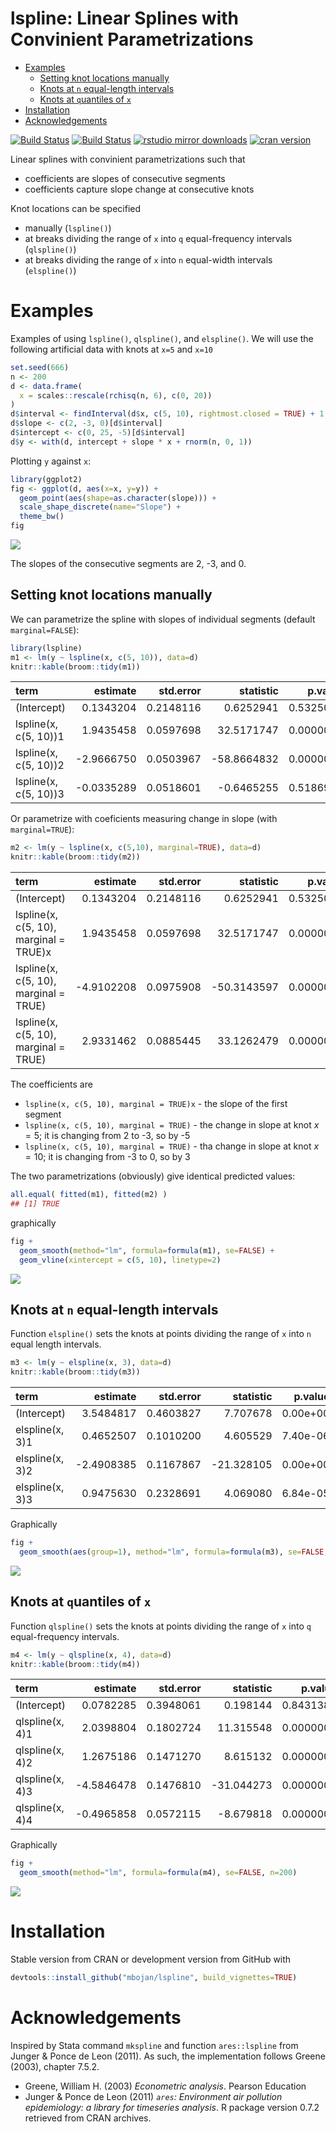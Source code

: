 lspline: Linear Splines with Convinient Parametrizations
================

-   [Examples](#examples)
    -   [Setting knot locations manually](#setting-knot-locations-manually)
    -   [Knots at `n` equal-length intervals](#knots-at-n-equal-length-intervals)
    -   [Knots at `q`uantiles of `x`](#knots-at-quantiles-of-x)
-   [Installation](#installation)
-   [Acknowledgements](#acknowledgements)

[![Build Status](https://travis-ci.org/mbojan/lspline.png?branch=master)](https://travis-ci.org/mbojan/lspline) [![Build Status](https://ci.appveyor.com/api/projects/status/lupt5o61rsqwqt97?svg=true)](https://ci.appveyor.com/project/mbojan/lspline) [![rstudio mirror downloads](http://cranlogs.r-pkg.org/badges/lspline?color=2ED968)](http://cranlogs.r-pkg.org/) [![cran version](http://www.r-pkg.org/badges/version/lspline)](https://cran.r-project.org/package=lspline)

Linear splines with convinient parametrizations such that

-   coefficients are slopes of consecutive segments
-   coefficients capture slope change at consecutive knots

Knot locations can be specified

-   manually (`lspline()`)
-   at breaks dividing the range of `x` into `q` equal-frequency intervals (`qlspline()`)
-   at breaks dividing the range of `x` into `n` equal-width intervals (`elspline()`)

Examples
========

Examples of using `lspline()`, `qlspline()`, and `elspline()`. We will use the following artificial data with knots at `x=5` and `x=10`

``` r
set.seed(666)
n <- 200
d <- data.frame(
  x = scales::rescale(rchisq(n, 6), c(0, 20))
)
d$interval <- findInterval(d$x, c(5, 10), rightmost.closed = TRUE) + 1
d$slope <- c(2, -3, 0)[d$interval]
d$intercept <- c(0, 25, -5)[d$interval]
d$y <- with(d, intercept + slope * x + rnorm(n, 0, 1))
```

Plotting `y` against `x`:

``` r
library(ggplot2)
fig <- ggplot(d, aes(x=x, y=y)) + 
  geom_point(aes(shape=as.character(slope))) +
  scale_shape_discrete(name="Slope") +
  theme_bw()
fig
```

![](tools/show_data-1.png)

The slopes of the consecutive segments are 2, -3, and 0.

Setting knot locations manually
-------------------------------

We can parametrize the spline with slopes of individual segments (default `marginal=FALSE`):

``` r
library(lspline)
m1 <- lm(y ~ lspline(x, c(5, 10)), data=d)
knitr::kable(broom::tidy(m1))
```

| term                  |    estimate|  std.error|    statistic|    p.value|
|:----------------------|-----------:|----------:|------------:|----------:|
| (Intercept)           |   0.1343204|  0.2148116|    0.6252941|  0.5325054|
| lspline(x, c(5, 10))1 |   1.9435458|  0.0597698|   32.5171747|  0.0000000|
| lspline(x, c(5, 10))2 |  -2.9666750|  0.0503967|  -58.8664832|  0.0000000|
| lspline(x, c(5, 10))3 |  -0.0335289|  0.0518601|   -0.6465255|  0.5186955|

Or parametrize with coeficients measuring change in slope (with `marginal=TRUE`):

``` r
m2 <- lm(y ~ lspline(x, c(5,10), marginal=TRUE), data=d)
knitr::kable(broom::tidy(m2))
```

| term                                   |    estimate|  std.error|    statistic|    p.value|
|:---------------------------------------|-----------:|----------:|------------:|----------:|
| (Intercept)                            |   0.1343204|  0.2148116|    0.6252941|  0.5325054|
| lspline(x, c(5, 10), marginal = TRUE)x |   1.9435458|  0.0597698|   32.5171747|  0.0000000|
| lspline(x, c(5, 10), marginal = TRUE)  |  -4.9102208|  0.0975908|  -50.3143597|  0.0000000|
| lspline(x, c(5, 10), marginal = TRUE)  |   2.9331462|  0.0885445|   33.1262479|  0.0000000|

The coefficients are

-   `lspline(x, c(5, 10), marginal = TRUE)x` - the slope of the first segment
-   `lspline(x, c(5, 10), marginal = TRUE)` - the change in slope at knot *x* = 5; it is changing from 2 to -3, so by -5
-   `lspline(x, c(5, 10), marginal = TRUE)` - tha change in slope at knot *x* = 10; it is changing from -3 to 0, so by 3

The two parametrizations (obviously) give identical predicted values:

``` r
all.equal( fitted(m1), fitted(m2) )
## [1] TRUE
```

graphically

``` r
fig +
  geom_smooth(method="lm", formula=formula(m1), se=FALSE) +
  geom_vline(xintercept = c(5, 10), linetype=2)
```

![](tools/lspline_fitted-1.png)

Knots at `n` equal-length intervals
-----------------------------------

Function `elspline()` sets the knots at points dividing the range of `x` into `n` equal length intervals.

``` r
m3 <- lm(y ~ elspline(x, 3), data=d)
knitr::kable(broom::tidy(m3))
```

| term            |    estimate|  std.error|   statistic|   p.value|
|:----------------|-----------:|----------:|-----------:|---------:|
| (Intercept)     |   3.5484817|  0.4603827|    7.707678|  0.00e+00|
| elspline(x, 3)1 |   0.4652507|  0.1010200|    4.605529|  7.40e-06|
| elspline(x, 3)2 |  -2.4908385|  0.1167867|  -21.328105|  0.00e+00|
| elspline(x, 3)3 |   0.9475630|  0.2328691|    4.069080|  6.84e-05|

Graphically

``` r
fig +
  geom_smooth(aes(group=1), method="lm", formula=formula(m3), se=FALSE, n=200)
```

![](tools/elspline-fitted-1.png)

Knots at `q`uantiles of `x`
---------------------------

Function `qlspline()` sets the knots at points dividing the range of `x` into `q` equal-frequency intervals.

``` r
m4 <- lm(y ~ qlspline(x, 4), data=d)
knitr::kable(broom::tidy(m4))
```

| term            |    estimate|  std.error|   statistic|    p.value|
|:----------------|-----------:|----------:|-----------:|----------:|
| (Intercept)     |   0.0782285|  0.3948061|    0.198144|  0.8431388|
| qlspline(x, 4)1 |   2.0398804|  0.1802724|   11.315548|  0.0000000|
| qlspline(x, 4)2 |   1.2675186|  0.1471270|    8.615132|  0.0000000|
| qlspline(x, 4)3 |  -4.5846478|  0.1476810|  -31.044273|  0.0000000|
| qlspline(x, 4)4 |  -0.4965858|  0.0572115|   -8.679818|  0.0000000|

Graphically

``` r
fig +
  geom_smooth(method="lm", formula=formula(m4), se=FALSE, n=200)
```

![](tools/qlspline-fitted-1.png)

Installation
============

Stable version from CRAN or development version from GitHub with

``` r
devtools::install_github("mbojan/lspline", build_vignettes=TRUE)
```

Acknowledgements
================

Inspired by Stata command `mkspline` and function `ares::lspline` from Junger & Ponce de Leon (2011). As such, the implementation follows Greene (2003), chapter 7.5.2.

-   Greene, William H. (2003) *Econometric analysis*. Pearson Education
-   Junger & Ponce de Leon (2011) *`ares`: Environment air pollution epidemiology: a library for timeseries analysis*. R package version 0.7.2 retrieved from CRAN archives.
